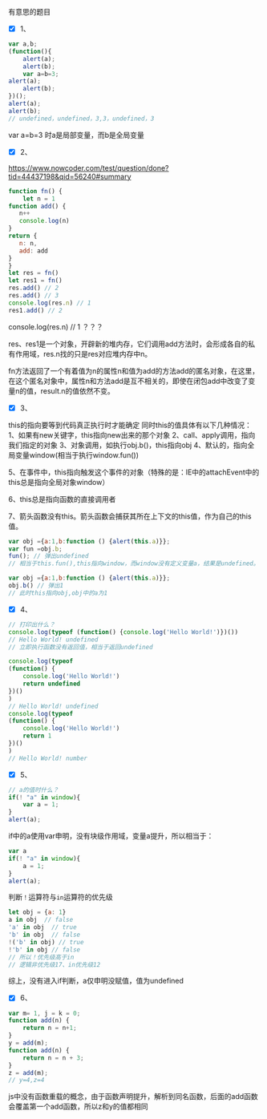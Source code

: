 有意思的题目

- [x] 1、

```js
var a,b;
(function(){
	alert(a);
	alert(b);
	var a=b=3;
alert(a);
	alert(b);
})();
alert(a);
alert(b);
// undefined，undefined，3,3，undefined，3
```

var a=b=3 时a是局部变量，而b是全局变量

- [x] 2、

https://www.nowcoder.com/test/question/done?tid=44437198&qid=56240#summary

```js
function fn() {
	let n = 1
function add() {
   n++
   console.log(n)
}
return {
   n: n,
   add: add
}
}
let res = fn()
let res1 = fn()
res.add() // 2
res.add() // 3
console.log(res.n) // 1
res1.add() // 2
```

console.log(res.n) // 1 ？？？

res、res1是一个对象，开辟新的堆内存，它们调用add方法时，会形成各自的私有作用域，res.n找的只是res对应堆内存中n。

fn方法返回了一个有着值为n的属性n和值为add的方法add的匿名对象，在这里，在这个匿名对象中，属性n和方法add是互不相关的，即使在闭包add中改变了变量n的值，result.n的值依然不变。

- [x] 3、

this的指向要等到代码真正执行时才能确定
同时this的值具体有以下几种情况：
1、如果有new关键字，this指向new出来的那个对象
2、call、apply调用，指向我们指定的对象
3、对象调用，如执行obj.b()，this指向obj
4、默认的，指向全局变量window(相当于执行window.fun())

5、在事件中，this指向触发这个事件的对象（特殊的是：IE中的attachEvent中的this总是指向全局对象window）

6、this总是指向函数的直接调用者

7、箭头函数没有this。箭头函数会捕获其所在上下文的this值，作为自己的this值。

```js
var obj ={a:1,b:function () {alert(this.a)}}; 
var fun =obj.b; 
fun(); // 弹出undefined
// 相当于this.fun(),this指向window，而window没有定义变量a，结果是undefined。

var obj ={a:1,b:function () {alert(this.a)}}; 
obj.b() // 弹出1
// 此时this指向obj,obj中的a为1
```

- [x] 4、

```js
// 打印出什么？
console.log(typeof (function() {console.log('Hello World!')})())
// Hello World! undefined
// 立即执行函数没有返回值，相当于返回undefined

console.log(typeof 
(function() {
	console.log('Hello World!')
	return undefined
})()
)
// Hello World! undefined
console.log(typeof 
(function() {
	console.log('Hello World!')
	return 1
})()
)
// Hello World! number
```

- [x] 5、

```js
// a的值时什么？
if(! "a" in window){
	var a = 1;
}
alert(a);
```

if中的a使用var申明，没有块级作用域，变量a提升，所以相当于：

```js
var a
if(! "a" in window){
	a = 1;
}
alert(a);
```

判断`！`运算符与`in`运算符的优先级

```js
let obj = {a: 1}
a in obj  // false
'a' in obj  // true
'b' in obj  // false
!('b' in obj) // true
!'b' in obj // false
// 所以！优先级高于in
// 逻辑非优先级17、in优先级12
```

综上，没有进入if判断，a仅申明没赋值，值为undefined

- [x] 6、

```js
var m= 1, j = k = 0; 
function add(n) { 
    return n = n+1; 
} 
y = add(m); 
function add(n) { 
    return n = n + 3; 
} 
z = add(m); 
// y=4,z=4
```

js中没有函数重载的概念，由于函数声明提升，解析到同名函数，后面的add函数会覆盖第一个add函数，所以z和y的值都相同





